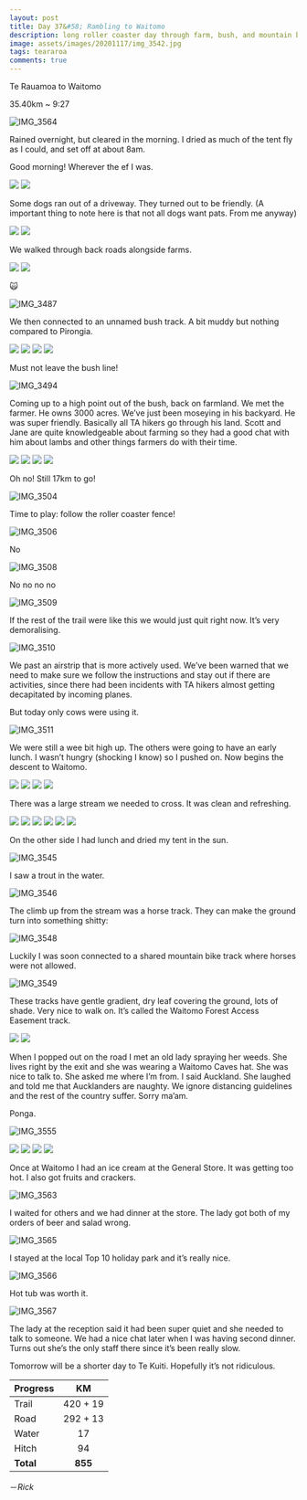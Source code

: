 ```yaml
---
layout: post
title: Day 37&#58; Rambling to Waitomo
description: long roller coaster day through farm, bush, and mountain bike tracks to a quiet Waitomo
image: assets/images/20201117/img_3542.jpg
tags: teararoa
comments: true
---
```


Te Rauamoa to Waitomo

35.40km ~ 9:27

![IMG_3564](/assets/images/20201117/img_3564.jpg)

Rained overnight, but cleared in the morning. I dried as much of the tent fly as I could, and set off at about 8am. 

Good morning! Wherever the ef I was. 

<div class="gallery" data-columns="2">
  <img src="/assets/images/20201117/img_3474.jpg">
  <img src="/assets/images/20201117/img_3475.jpg">
</div>

Some dogs ran out of a driveway. They turned out to be friendly. (A important thing to note here is that not all dogs want pats. From me anyway)

<div class="gallery" data-columns="2">
  <img src="/assets/images/20201117/img_3476.jpg">
  <img src="/assets/images/20201117/img_3477.jpg">
</div>

We walked through back roads alongside farms. 

<div class="gallery" data-columns="2">
  <img src="/assets/images/20201117/img_3484.jpg">
  <img src="/assets/images/20201117/img_3485.jpg">
</div>

🙀

![IMG_3487](/assets/images/20201117/img_3487.jpg)

We then connected to an unnamed bush track. A bit muddy but nothing compared to Pirongia. 

<div class="gallery" data-columns="2">
  <img src="/assets/images/20201117/img_3488.jpg">
  <img src="/assets/images/20201117/img_3489.jpg">
  <img src="/assets/images/20201117/img_3490.jpg">
  <img src="/assets/images/20201117/img_3491.jpg">
</div>

Must not leave the bush line!

![IMG_3494](/assets/images/20201117/img_3494.jpg)

Coming up to a high point out of the bush, back on farmland. We met the farmer. He owns 3000 acres. We’ve just been moseying in his backyard. He was super friendly. Basically all TA hikers go through his land. Scott and Jane are quite knowledgeable about farming so they had a good chat with him about lambs and other things farmers do with their time.

<div class="gallery" data-columns="2">
  <img src="/assets/images/20201117/img_3499.jpg">
  <img src="/assets/images/20201117/img_3500.jpg">
  <img src="/assets/images/20201117/img_3501.jpg">
  <img src="/assets/images/20201117/img_3503.jpg">
</div>

Oh no! Still 17km to go!

![IMG_3504](/assets/images/20201117/img_3504.jpg)

Time to play: follow the roller coaster fence!

![IMG_3506](/assets/images/20201117/img_3506.jpg)

No

![IMG_3508](/assets/images/20201117/img_3508.jpg)

No no no no

![IMG_3509](/assets/images/20201117/img_3509.jpg)

If the rest of the trail were like this we would just quit right now. It’s very demoralising. 

![IMG_3510](/assets/images/20201117/img_3510.jpg)

We past an airstrip that is more actively used. We’ve been warned that we need to make sure we follow the instructions and stay out if there are activities, since there had been incidents with TA hikers almost getting decapitated by incoming planes. 

But today only cows were using it. 

![IMG_3511](/assets/images/20201117/img_3511.jpg)

We were still a wee bit high up. The others were going to have an early lunch. I wasn’t hungry (shocking I know) so I pushed on. Now begins the descent to Waitomo.

<div class="gallery" data-columns="2">
  <img src="/assets/images/20201117/img_3516.jpg">
  <img src="/assets/images/20201117/img_3517.jpg">
  <img src="/assets/images/20201117/img_3521.jpg">
  <img src="/assets/images/20201117/img_3522.jpg">
</div>

There was a large stream we needed to cross. It was clean and refreshing.

<div class="gallery" data-columns="2">
  <img src="/assets/images/20201117/img_3525.jpg">
  <img src="/assets/images/20201117/img_3529.jpg">
  <img src="/assets/images/20201117/img_3536.jpg">
  <img src="/assets/images/20201117/img_3537.jpg">
  <img src="/assets/images/20201117/img_3542.jpg">
  <img src="/assets/images/20201117/img_3544.jpg">
</div>

On the other side I had lunch and dried my tent in the sun.

![IMG_3545](/assets/images/20201117/img_3545.jpg)

I saw a trout in the water.

![IMG_3546](/assets/images/20201117/img_3546.jpg)

The climb up from the stream was a horse track. They can make the ground turn into something shitty:

![IMG_3548](/assets/images/20201117/img_3548.jpg)

Luckily I was soon connected to a shared mountain bike track where horses were not allowed.

![IMG_3549](/assets/images/20201117/img_3549.jpg)

These tracks have gentle gradient, dry leaf covering the ground, lots of shade. Very nice to walk on. It’s called the Waitomo Forest Access Easement track.

<div class="gallery" data-columns="2">
  <img src="/assets/images/20201117/img_3551.jpg">
  <img src="/assets/images/20201117/img_3552.jpg">
</div>

When I popped out on the road I met an old lady spraying her weeds. She lives right by the exit and she was wearing a Waitomo Caves hat. She was nice to talk to. She asked me where I’m from. I said Auckland. She laughed and told me that Aucklanders are naughty. We ignore distancing guidelines and the rest of the country suffer. Sorry ma’am. 

Ponga.

![IMG_3555](/assets/images/20201117/img_3555.jpg)

<div class="gallery" data-columns="2">
  <img src="/assets/images/20201117/img_3556.jpg">
  <img src="/assets/images/20201117/img_3557.jpg">
  <img src="/assets/images/20201117/img_3559.jpg">
  <img src="/assets/images/20201117/img_3561.jpg">
</div>

Once at Waitomo I had an ice cream at the General Store. It was getting too hot. I also got fruits and crackers. 

![IMG_3563](/assets/images/20201117/img_3563.jpg)

I waited for others and we had dinner at the store. The lady got both of my orders of beer and salad wrong.

![IMG_3565](/assets/images/20201117/img_3565.jpg)

I stayed at the local Top 10 holiday park and it’s really nice. 

![IMG_3566](/assets/images/20201117/img_3566.jpg)

Hot tub was worth it.

![IMG_3567](/assets/images/20201117/img_3567.jpg)

The lady at the reception said it had been super quiet and she needed to talk to someone. We had a nice chat later when I was having second dinner. Turns out she’s the only staff there since it’s been really slow.

Tomorrow will be a shorter day to Te Kuiti. Hopefully it’s not ridiculous.

| Progress | KM |
| ---- |:----:|
| Trail | 420 + 19 |
| Road | 292 + 13 |
| Water | 17 |
| Hitch | 94 |
| **Total** | **855** |

－_Rick_